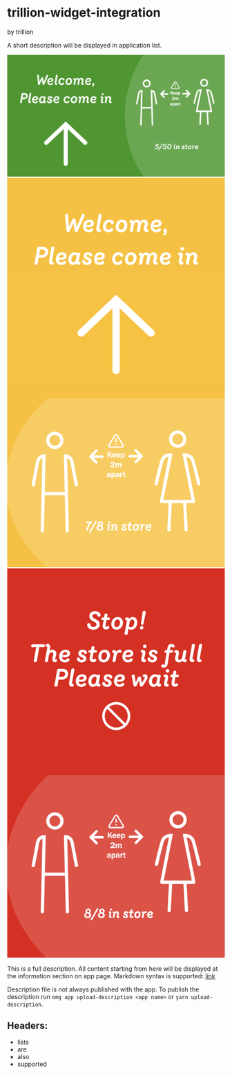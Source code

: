 # trillion-widget-integration #
by trillion

A short description will be displayed in application list.

![These are screenshots for your app](meta/screen1.png) 
![Just update the png files](meta/screen2.png) 
![And you're good to go](meta/screen3.png)

This is a full description. All content starting from here will be displayed at the information section on app page. Markdown syntax is supported: [link](http://google.com)

Description file is not always published with the app. To publish the description run `omg app upload-description <app name>` or `yarn upload-description`.

## Headers:
- lists
- are
- also
- supported